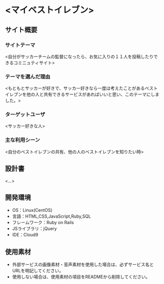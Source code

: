 # <マイベストイレブン>

## サイト概要
### サイトテーマ
<自分がサッカーチームの監督になったら、お気に入りの１１人を投稿したりできるコミニュティサイト>

### テーマを選んだ理由
<もともとサッカーが好きで、サッカー好きなら一度は考えたことがあるベストイレブンを他の人と共有できるサービスがあればいいと思い、このテーマにしました。>

### ターゲットユーザ
<サッカー好きな人>

### 主な利用シーン
<自分のベストイレブンの共有、他の人のベストイレブンを知りたい時>

## 設計書
<...>

## 開発環境
- OS：Linux(CentOS)
- 言語：HTML,CSS,JavaScript,Ruby,SQL
- フレームワーク：Ruby on Rails
- JSライブラリ：jQuery
- IDE：Cloud9

## 使用素材
- 外部サービスの画像素材・音声素材を使用した場合は、必ずサービス名とURLを明記してください。
- 使用しない場合は、使用素材の項目をREADMEから削除してください。